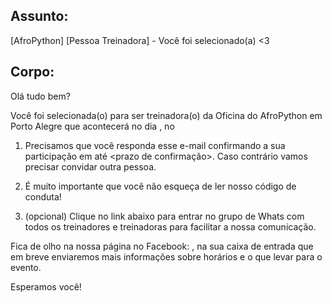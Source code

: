 ## Assunto:

[AfroPython] [Pessoa Treinadora] - Você foi selecionado(a) <3

## Corpo:

Olá tudo bem?

Você foi selecionada(o) para ser treinadora(o) da Oficina do AfroPython em Porto Alegre que acontecerá no dia <data>, no <local>

1) Precisamos que você responda esse e-mail confirmando a sua participação em até <prazo de confirmação>. Caso contrário vamos precisar convidar outra pessoa.

2) É muito importante que você não esqueça de ler nosso código de conduta!
 
5) (opcional) Clique no link abaixo para entrar no grupo de Whats com todos os treinadores e treinadoras para facilitar a nossa comunicação.
<link do grupo>

Fica de olho na nossa página no Facebook: <pagina do facebook>, na sua caixa de entrada que em breve enviaremos mais informações sobre horários e o que levar para o evento.

Esperamos você!